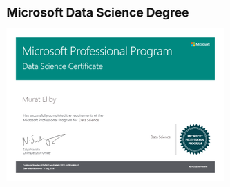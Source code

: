 # Microsoft Data Science Degree

![Data Science Certificate](https://github.com/muke888/Professional-Programs/blob/master/Microsoft%20-%20Data%20Science%20Program/Microsoft%20Data%20Science%20Certificate%20-%20Murat%20Eliby.png)
